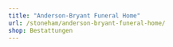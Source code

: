 ```yaml
---
title: "Anderson-Bryant Funeral Home"
url: /stoneham/anderson-bryant-funeral-home/
shop: Bestattungen
---
```

